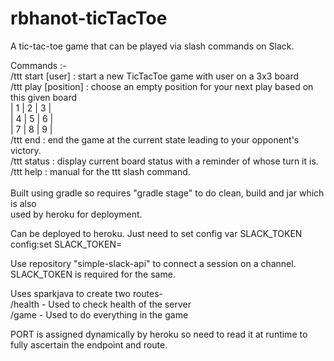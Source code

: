 # rbhanot-ticTacToe
A tic-tac-toe game that can be played via slash commands on Slack.

Commands :-<br />
/ttt start [user] : start a new TicTacToe game with user on a 3x3 board<br />
/ttt play [position] : choose an empty position for your next play based on this given board<br />
           | 1 | 2 | 3 |<br />
           | 4 | 5 | 6 |<br />
           | 7 | 8 | 9 |<br />
/ttt end : end the game at the current state leading to your opponent's victory.<br />
/ttt status : display current board status with a reminder of whose turn it is.<br />
/ttt help : manual for the ttt slash command.<br />
<br />
Built using gradle so requires "gradle stage" to do clean, build and jar which is also<br />
used by heroku for deployment.<br />

Can be deployed to heroku. Just need to set config var SLACK_TOKEN<br />
config:set SLACK_TOKEN=<your slack token><br />

Use repository "simple-slack-api" to connect a session on a channel. SLACK_TOKEN is required for the same.<br />

Uses sparkjava to create two routes-<br />
/health - Used to check health of the server<br />
/game - Used to do everything in the game<br />

PORT is assigned dynamically by heroku so need to read it at runtime to fully ascertain the endpoint and route.<br />
